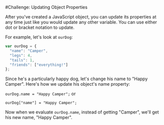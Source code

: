 #Challenge: Updating Object Properties

After you've created a JavaScript object, you can update its properties at any time just like you would update any other variable. You can use either dot or bracket notation to update.

For example, let's look at `ourDog`:

```js
var ourDog = {
  "name": "Camper",
  "legs": 4,
  "tails": 1,
  "friends": ["everything!"]
};
```

Since he's a particularly happy dog, let's change his name to "Happy Camper". Here's how we update his object's name property:

`ourDog.name = "Happy Camper";` or

`ourDog["name"] = "Happy Camper";`

Now when we evaluate `ourDog.name`, instead of getting "Camper", we'll get his new name, "Happy Camper".